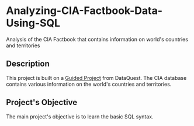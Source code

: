 # Analyzing-CIA-Factbook-Data-Using-SQL
Analysis of the CIA Factbook that contains information on world's countries and territories

## Description

This project is built on a [Guided Project](https://app.dataquest.io/m/257/guided-project%3A-analyzing-cia-factbook-data-using-sql/8/next-steps) from DataQuest. The CIA database contains various information on the world's countries and territories. 

## Project's Objective

The main project's objective is to learn the basic SQL syntax.
